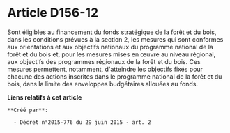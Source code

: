 # Article D156-12

Sont éligibles au financement du fonds stratégique de la forêt et du bois, dans les conditions prévues à la section 2, les
mesures qui sont conformes aux orientations et aux objectifs nationaux du programme national de la forêt et du bois et, pour
les mesures mises en œuvre au niveau régional, aux objectifs des programmes régionaux de la forêt et du bois. Ces mesures
permettent, notamment, d'atteindre les objectifs fixés pour chacune des actions inscrites dans le programme national de la
forêt et du bois, dans la limite des enveloppes budgétaires allouées au fonds.

**Liens relatifs à cet article**

	**Créé par**:

	  - Décret n°2015-776 du 29 juin 2015 - art. 2

